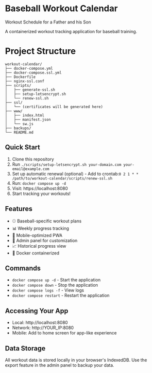 # Baseball Workout Calendar

Workout Schedule for a Father and his Son

A containerized workout tracking application for baseball training.

# Project Structure
```
workout-calendar/
├── docker-compose.yml
├── docker-compose.ssl.yml
├── Dockerfile
├── nginx-ssl.conf
├── scripts/
│   ├── generate-ssl.sh
│   ├── setup-letsencrypt.sh
│   └── renew-ssl.sh
├── ssl/
│   └── (certificates will be generated here)
├── www/
│   ├── index.html
│   ├── manifest.json
│   └── sw.js
├── backups/
└── README.md
```

## Quick Start

1. Clone this repository
2. Run ``` ./scripts/setup-letsencrypt.sh your-domain.com your-email@example.com ```
3. Set up automatic renewal (optional) - Add to crontab:``` 0 2 1 * * /path/to/workout-calendar/scripts/renew-ssl.sh ```
4. Run: `docker compose up -d`
5. Visit: https://localhost:8080
6. Start tracking your workouts!

## Features

- ⚾ Baseball-specific workout plans
- 📊 Weekly progress tracking
- 📱 Mobile-optimized PWA
- 🔧 Admin panel for customization
- 📈 Historical progress view
- 🐳 Docker containerized

## Commands

- `docker compose up -d` - Start the application
- `docker compose down` - Stop the application
- `docker compose logs -f` - View logs
- `docker compose restart` - Restart the application

## Accessing Your App

- Local: http://localhost:8080
- Network: http://YOUR_IP:8080
- Mobile: Add to home screen for app-like experience

## Data Storage

All workout data is stored locally in your browser's IndexedDB. Use the export feature in the admin panel to backup your data.




